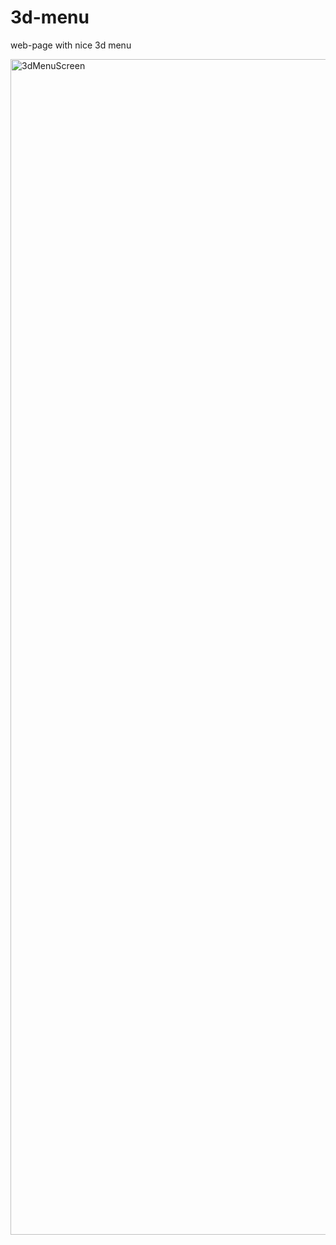 # 3d-menu
 web-page with nice 3d menu

<img width="1881" alt="3dMenuScreen" src="https://user-images.githubusercontent.com/70653896/141227233-8e6d6f50-6fac-4d64-b219-d7536de22cc4.png">
